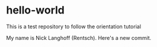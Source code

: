 # hello-world
This is a test repository to follow the orientation tutorial

My name is Nick Langhoff (Rentsch). Here's a new commit. 

